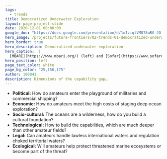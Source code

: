 ```yaml
---
tags:
  - trends
title: Democratized Underwater Exploration
layout: page-project-slide
date: 2020-12-01 00:00:00
google_doc: "https://docs.google.com/presentation/d/1oIziqtVM878uRG-JOfrQNvGFsQWKP_S_W8cLkhQlXvA/edit#slide=id.g8f42444074_0_71"
hero_image: /projects/future-frontiers/02-trends-01-democratized-underwater-exploration-03.webp
hero_border: true
hero_description: Democratized underwater exploration
hero_caption:  |
  [MBARI](https://www.mbari.org/) (left) and [Sofar](https://www.sofarocean.com/products/trident) (right)
hero_position: left
page_text_color: white
page_bg_color: "25,150,175"
author: 100041
description: Dimensions of the capability gap…
---
```

- **Political:** How do amateurs enter the playground of militaries and commercial shipping?
- **Economic:** How do amateurs meet the high costs of staging deep ocean exploration?
- **Socio-cultural:** The oceans are a wilderness, how do you build a cultural foundation?
- **Technological:** How to build the capabilities, which are much deeper than other amateur fields?
- **Legal:** Can amateurs handle lawless international waters and regulation choked territorial waters?
- **Ecological:** Will amateurs help protect threatened marine ecosystems or become part of the threat?
